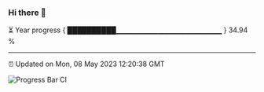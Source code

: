 ### Hi there 👋

⏳ Year progress { ██████████▁▁▁▁▁▁▁▁▁▁▁▁▁▁▁▁▁▁▁▁ } 34.94 %

---

⏰ Updated on Mon, 08 May 2023 12:20:38 GMT

![Progress Bar CI](https://github.com/liununu/liununu/workflows/Progress%20Bar%20CI/badge.svg)
